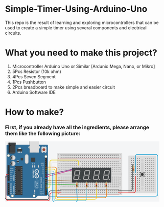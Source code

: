 # Simple-Timer-Using-Arduino-Uno
This repo is the result of learning and exploring microcontrollers that can be used to create a simple timer using several components and electrical circuits.

# What you need to make this project?
1. Microcontroller Arduino Uno or Similar [Ardunio Mega, Nano, or Mikro]
2. 5Pcs Resistor (10k ohm)
3. 4Pcs Seven Segment
4. 1Pcs Pushbutton
5. 2Pcs breadboard to make simple and easier circuit
6. Arduino Software IDE

# How to make?
### First, if you already have all the ingredients, please arrange them like the following picture: 
![Image Circuit](circuit.png)

